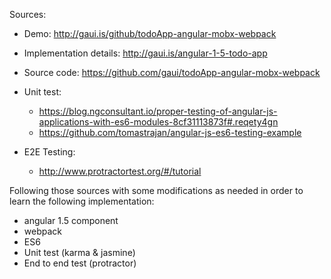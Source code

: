 Sources:
- Demo: http://gaui.is/github/todoApp-angular-mobx-webpack
- Implementation details: http://gaui.is/angular-1-5-todo-app
- Source code: https://github.com/gaui/todoApp-angular-mobx-webpack

- Unit test:
  - https://blog.ngconsultant.io/proper-testing-of-angular-js-applications-with-es6-modules-8cf31113873f#.reqety4gn
  - https://github.com/tomastrajan/angular-js-es6-testing-example
- E2E Testing:
  - http://www.protractortest.org/#/tutorial

Following those sources with some modifications as needed in order to learn the following implementation:
- angular 1.5 component
- webpack
- ES6
- Unit test (karma & jasmine)
- End to end test (protractor)

